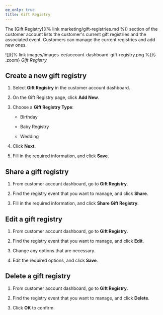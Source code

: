```yaml
---
ee_only: true
title: Gift Registry
---
```


The [Gift Registry]({% link marketing/gift-registries.md %}) section of the customer account lists the customer's current gift registries and the associated event.  Customers can manage the current registries and add new ones.

![]({% link images/images-ee/account-dashboard-gift-registry.png %}){: .zoom}
_Gift Registry_

## Create a new gift registry

1. Select **Gift Registry** in the customer account dashboard.

1. On the Gift Registry page, click **Add New**.

1. Choose a **Gift Registry Type**:

   - Birthday

   - Baby Registry

   - Wedding

1. Click **Next**.

1. Fill in the required information, and click **Save**.

## Share a gift registry

1. From customer account dashboard, go to **Gift Registry**.

1. Find the registry event that you want to manage, and click **Share**.

1. Fill in the required information, and click **Share Gift Registry**.

## Edit a gift registry

1. From customer account dashboard, go to **Gift Registry**.

1. Find the registry event that you want to manage, and click **Edit**.

1. Change any options that are necessary.

1. Edit the required options, and click **Save**.

## Delete a gift registry

1. From customer account dashboard, go to **Gift Registry**.

1. Find the registry event that you want to manage, and click **Delete**.

1. Click **OK** to confirm.
